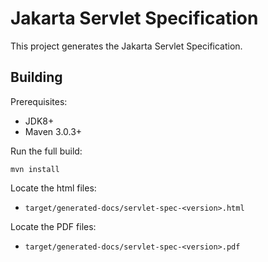 Jakarta Servlet Specification
============================

This project generates the Jakarta Servlet Specification.

Building
--------

Prerequisites:

* JDK8+
* Maven 3.0.3+

Run the full build:

`mvn install`

Locate the html files:
- `target/generated-docs/servlet-spec-<version>.html`

Locate the PDF files:
- `target/generated-docs/servlet-spec-<version>.pdf`
